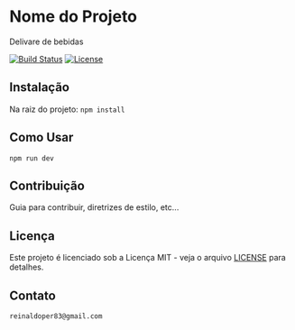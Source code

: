 # Nome do Projeto

Delivare de bebidas

[![Build Status](https://travis-ci.org/seu-usuario/seu-repositorio.svg?branch=master)](https://travis-ci.org/seu-usuario/seu-repositorio)
[![License](https://img.shields.io/badge/License-MIT-blue.svg)](LICENSE)

## Instalação

Na raiz do projeto: `npm install`

## Como Usar

`npm run dev`

## Contribuição

Guia para contribuir, diretrizes de estilo, etc...

## Licença

Este projeto é licenciado sob a Licença MIT - veja o arquivo [LICENSE](LICENCE) para detalhes.

## Contato

`reinaldoper83@gmail.com`

